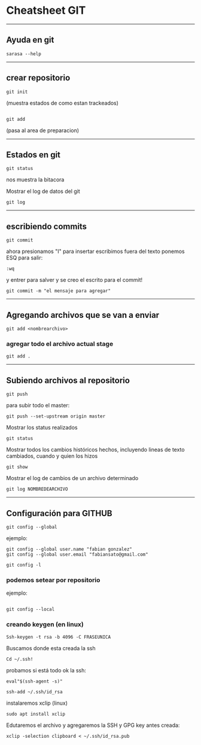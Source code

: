 # Cheatsheet GIT


------------------------------
## Ayuda en git
```git
sarasa --help
```


------------------------------
## crear repositorio 
```git
git init
```


(muestra estados de como estan trackeados)

```git

git add 
```
(pasa al area de preparacion)

------------------------------
## Estados en git
```git
git status 
```


nos muestra la bitacora

Mostrar el log de datos del git
```git
git log
```

------------------------------
## escribiendo commits
```git
git commit
```
ahora presionamos "I" para insertar
escribimos fuera del texto
ponemos ESQ
para salir:
```
:wq
```
y entrer para salver y se creo el escrito para el commit!


```git
git commit -m "el mensaje para agregar"
```
------------------------------
## Agregando archivos que se van a enviar
```git
git add <nombrearchivo>
```

### agregar todo el archivo actual stage

```git
git add .
```



------------------------------
## Subiendo archivos al repositorio
```git
git push
```

para subir todo el master:
```git
git push --set-upstream origin master
```

Mostrar los status realizados
```git
git status
```

Mostrar todos los cambios históricos hechos, incluyendo lineas de texto cambiados, cuando y quien los hizos
```git
git show
```

Mostrar el log de cambios de un archivo determinado
```git
git log NOMBREDEARCHIVO
```

------------------------------
## Configuración para GITHUB

```git
git config --global
```
ejemplo:

```
git config --global user.name "fabian gonzalez"
git config --global user.email "fabiansato@gmail.com"

git config -l
```
### podemos setear por repositorio 
ejemplo:
```git

git config --local
```

### creando keygen (en linux)
```git
Ssh-keygen -t rsa -b 4096 -C FRASEUNICA
```
Buscamos donde esta creada la ssh
```git
Cd ~/.ssh!
```

probamos si está todo ok la ssh:
```git
eval"$(ssh-agent -s)"
```

```git
ssh-add ~/.ssh/id_rsa
```

instalaremos xclip (linux)
```git
sudo apt install xclip
```
Edutaremos el archivo y agregaremos la SSH y GPG key antes creada:
```git
xclip -selection clipboard < ~/.ssh/id_rsa.pub
```

